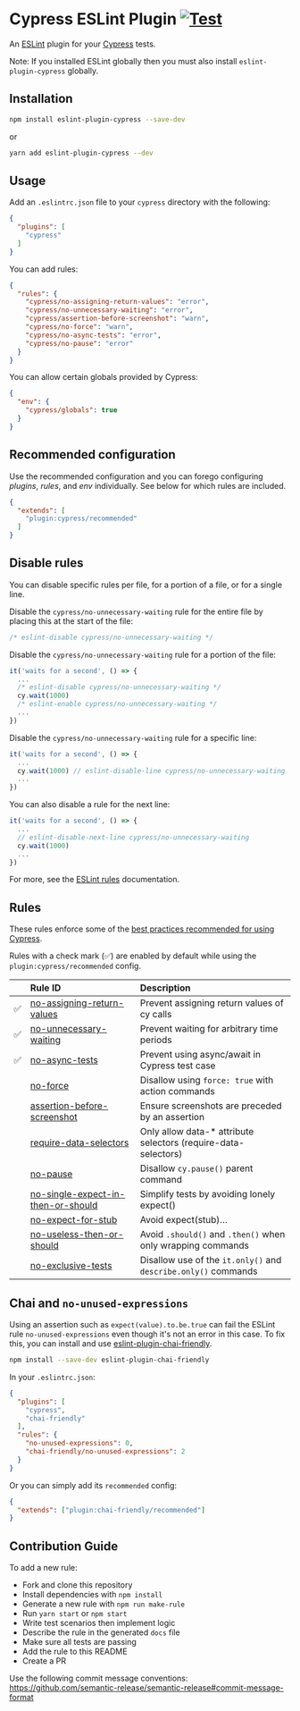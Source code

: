 # Cypress ESLint Plugin [![Test](https://github.com/foretagsplatsen/eslint-plugin-cypress/actions/workflows/test.yml/badge.svg)](https://github.com/foretagsplatsen/eslint-plugin-cypress/actions/workflows/test.yml)

An [ESLint](https://eslint.org) plugin for your [Cypress](https://cypress.io) tests.

Note: If you installed ESLint globally then you must also install `eslint-plugin-cypress` globally.

## Installation

```sh
npm install eslint-plugin-cypress --save-dev
```
or
```sh
yarn add eslint-plugin-cypress --dev
```

## Usage

Add an `.eslintrc.json` file to your `cypress` directory with the following:

```json
{
  "plugins": [
    "cypress"
  ]
}
```

You can add rules:

```json
{
  "rules": {
    "cypress/no-assigning-return-values": "error",
    "cypress/no-unnecessary-waiting": "error",
    "cypress/assertion-before-screenshot": "warn",
    "cypress/no-force": "warn",
    "cypress/no-async-tests": "error",
    "cypress/no-pause": "error"
  }
}
```

You can allow certain globals provided by Cypress:

```json
{
  "env": {
    "cypress/globals": true
  }
}
```

## Recommended configuration

Use the recommended configuration and you can forego configuring _plugins_, _rules_, and _env_ individually. See below for which rules are included.

```json
{
  "extends": [
    "plugin:cypress/recommended"
  ]
}
```

## Disable rules

You can disable specific rules per file, for a portion of a file, or for a single line.

Disable the `cypress/no-unnecessary-waiting` rule for the entire file by placing this at the start of the file:

```js
/* eslint-disable cypress/no-unnecessary-waiting */
```

Disable the `cypress/no-unnecessary-waiting` rule for a portion of the file:

```js
it('waits for a second', () => {
  ...
  /* eslint-disable cypress/no-unnecessary-waiting */
  cy.wait(1000)
  /* eslint-enable cypress/no-unnecessary-waiting */
  ...
})
```

Disable the `cypress/no-unnecessary-waiting` rule for a specific line:

```js
it('waits for a second', () => {
  ...
  cy.wait(1000) // eslint-disable-line cypress/no-unnecessary-waiting
  ...
})
```

You can also disable a rule for the next line:

```js
it('waits for a second', () => {
  ...
  // eslint-disable-next-line cypress/no-unnecessary-waiting
  cy.wait(1000)
  ...
})
```

For more, see the [ESLint rules](https://eslint.org/docs/user-guide/configuring/rules) documentation.

## Rules

These rules enforce some of the [best practices recommended for using Cypress](https://on.cypress.io/best-practices).

Rules with a check mark (✅) are enabled by default while using the `plugin:cypress/recommended` config.

|    | Rule ID                                                                                  | Description                                                     |
|:---|:-----------------------------------------------------------------------------------------|:----------------------------------------------------------------|
| ✅ | [no-assigning-return-values](./docs/rules/no-assigning-return-values.md)                 | Prevent assigning return values of cy calls                     |
| ✅ | [no-unnecessary-waiting](./docs/rules/no-unnecessary-waiting.md)                         | Prevent waiting for arbitrary time periods                      |
| ✅ | [no-async-tests](./docs/rules/no-async-tests.md)                                         | Prevent using async/await in Cypress test case                  |
|    | [no-force](./docs/rules/no-force.md)                                                     | Disallow using `force: true` with action commands               |
|    | [assertion-before-screenshot](./docs/rules/assertion-before-screenshot.md)               | Ensure screenshots are preceded by an assertion                 |
|    | [require-data-selectors](./docs/rules/require-data-selectors.md)                         | Only allow data-\* attribute selectors (require-data-selectors) |
|    | [no-pause](./docs/rules/no-pause.md)                                                     | Disallow `cy.pause()` parent command                            |
|    | [no-single-expect-in-then-or-should](./docs/rules/no-single-expect-in-then-or-should.md) | Simplify tests by avoiding lonely expect()                      |
|    | [no-expect-for-stub](./docs/rules/no-expect-for-stub.md)                                 | Avoid expect(stub)…                                             |
|    | [no-useless-then-or-should](./docs/rules/no-useless-then-or-should.md)                   | Avoid `.should()` and `.then()` when only wrapping commands     |
|    | [no-exclusive-tests](./docs/rules/no-exclusive-tests.md)                                 | Disallow use of the `it.only()` and `describe.only()` commands  |


## Chai and `no-unused-expressions`

Using an assertion such as `expect(value).to.be.true` can fail the ESLint rule `no-unused-expressions` even though it's not an error in this case. To fix this, you can install and use [eslint-plugin-chai-friendly](https://www.npmjs.com/package/eslint-plugin-chai-friendly).

```sh
npm install --save-dev eslint-plugin-chai-friendly
```

In your `.eslintrc.json`:

```json
{
  "plugins": [
    "cypress",
    "chai-friendly"
  ],
  "rules": {
    "no-unused-expressions": 0,
    "chai-friendly/no-unused-expressions": 2
  }
}
```

Or you can simply add its `recommended` config:

```json
{
  "extends": ["plugin:chai-friendly/recommended"]
}
```

## Contribution Guide

To add a new rule:
  * Fork and clone this repository
  * Install dependencies with `npm install`
  * Generate a new rule with `npm run make-rule`
  * Run `yarn start` or `npm start`
  * Write test scenarios then implement logic
  * Describe the rule in the generated `docs` file
  * Make sure all tests are passing
  * Add the rule to this README
  * Create a PR

Use the following commit message conventions: https://github.com/semantic-release/semantic-release#commit-message-format
